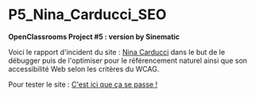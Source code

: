 # P5_Nina_Carducci_SEO

**OpenClassrooms Project #5 : version by Sinematic**

Voici le rapport d'incident du site : [Nina Carducci](https://nina-carducci.github.io/) dans le but de le débugger puis de l'optimiser pour le référencement naturel ainsi que son accessibilité Web selon les critères du WCAG.

Pour tester le site : [C'est ici que ça se passe !](https://sinematic.github.io/projets/5-nina-carducci-seo)